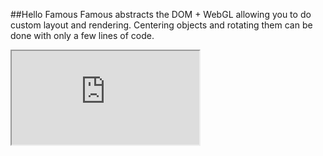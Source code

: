 ##Hello Famous
Famous abstracts the DOM + WebGL allowing you to do custom layout and rendering. Centering objects and rotating them can be done with only a few lines of code.
<iframe src='http://staging.famous.org/examples/index.html?block=hello-famous&detail=false&header=false' scrolling='no' class='code-block' allowtransparency='true'></iframe>